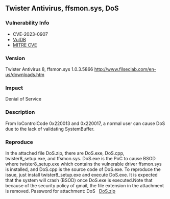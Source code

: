 ## Twister Antivirus, ffsmon.sys, DoS
### Vulnerability Info
* CVE-2023-0907
* [VulDB](https://vuldb.com/?id.221456)
* [MITRE CVE](https://cve.mitre.org/cgi-bin/cvename.cgi?name=CVE-2023-0907)

### Version
Twister Antivirus 8, ffsmon.sys 1.0.3.5866
http://www.filseclab.com/en-us/downloads.htm

### Impact
Denial of Service

### Description
From IoControlCode 0x220013 and 0x220017, a normal user can cause DoS due to the lack of validating SystemBuffer.

### Reproduce
In the attached file DoS.zip, there are DoS.exe, DoS.cpp, twister8_setup.exe, and ffsmon.sys. DoS.exe is the PoC to cause BSOD where twister8_setup.exe which contains the vulnerable driver ffsmon.sys is installed, and DoS.cpp is the source code of DoS.exe. To reproduce the issue, just install twister8_setup.exe and execute DoS.exe. It is expected that the system will crash (BSOD) once DoS.exe is executed.Note that because of the security policy of gmail, the file extension in the attachment is removed. Password for attachment: DoS  
[DoS.zip](https://drive.google.com/file/d/1WT9FDHmVIf5Y9N19ewXMpwPUB8yysoa8/view)

